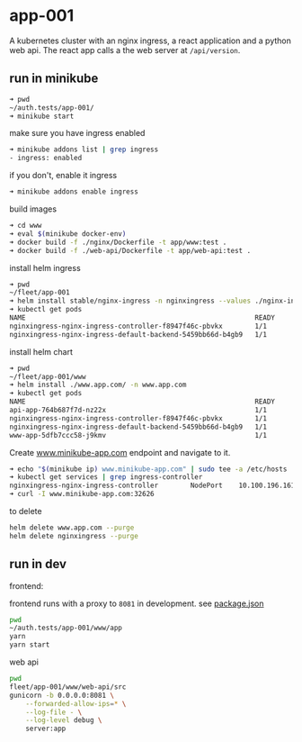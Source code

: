 # app-001

A kubernetes cluster with an nginx ingress, a react application and a python web api.
The react app calls a the web server at `/api/version`.

## run in minikube

```bash
➜ pwd
~/auth.tests/app-001/
➜ minikube start
```

make sure you have ingress enabled

```bash
➜ minikube addons list | grep ingress
- ingress: enabled
```

if you don't, enable it ingress

```bash
➜ minikube addons enable ingress
```

build images

```bash
➜ cd www
➜ eval $(minikube docker-env)
➜ docker build -f ./nginx/Dockerfile -t app/www:test .
➜ docker build -f ./web-api/Dockerfile -t app/web-api:test .
```

install helm ingress

```bash
➜ pwd
~/fleet/app-001
➜ helm install stable/nginx-ingress -n nginxingress --values ./nginx-ingress/nginx-ingress-values-dev.yaml
➜ kubectl get pods
NAME                                                         READY     STATUS    RESTARTS   AGE
nginxingress-nginx-ingress-controller-f8947f46c-pbvkx        1/1       Running   0          36s
nginxingress-nginx-ingress-default-backend-5459bb66d-b4gb9   1/1       Running   0          36s
```

install helm chart

```bash
➜ pwd
~/fleet/app-001/www
➜ helm install ./www.app.com/ -n www.app.com
➜ kubectl get pods
NAME                                                         READY     STATUS    RESTARTS   AGE
api-app-764b687f7d-nz22x                                     1/1       Running   0          5s
nginxingress-nginx-ingress-controller-f8947f46c-pbvkx        1/1       Running   0          1m
nginxingress-nginx-ingress-default-backend-5459bb66d-b4gb9   1/1       Running   0          1m
www-app-5dfb7ccc58-j9kmv                                     1/1       Running   0          5s
```

Create www.minikube-app.com endpoint and navigate to it.

```bash
➜ echo "$(minikube ip) www.minikube-app.com" | sudo tee -a /etc/hosts
➜ kubectl get services | grep ingress-controller
nginxingress-nginx-ingress-controller        NodePort    10.100.196.161   <none>        80:32626/TCP,443:31235/TCP   2m
➜ curl -I www.minikube-app.com:32626
```

to delete

```bash
helm delete www.app.com --purge
helm delete nginxingress --purge
```

## run in dev

frontend:

frontend runs with a proxy to `8081` in development. see [package.json](.www/app/package.json)

```bash
pwd
~/auth.tests/app-001/www/app
yarn
yarn start
```

web api

```bash
pwd
fleet/app-001/www/web-api/src
gunicorn -b 0.0.0.0:8081 \
    --forwarded-allow-ips=* \
    --log-file - \
    --log-level debug \
    server:app
```